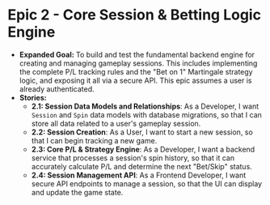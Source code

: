 # Epic 2 - Core Session & Betting Logic Engine
* **Expanded Goal:** To build and test the fundamental backend engine for creating and managing gameplay sessions. This includes implementing the complete P/L tracking rules and the "Bet on 1" Martingale strategy logic, and exposing it all via a secure API. This epic assumes a user is already authenticated.
* **Stories:**
    * **2.1: Session Data Models and Relationships**: As a Developer, I want `Session` and `Spin` data models with database migrations, so that I can store all data related to a user's gameplay session.
    * **2.2: Session Creation**: As a User, I want to start a new session, so that I can begin tracking a new game.
    * **2.3: Core P/L & Strategy Engine**: As a Developer, I want a backend service that processes a session's spin history, so that it can accurately calculate P/L and determine the next "Bet/Skip" status.
    * **2.4: Session Management API**: As a Frontend Developer, I want secure API endpoints to manage a session, so that the UI can display and update the game state. 